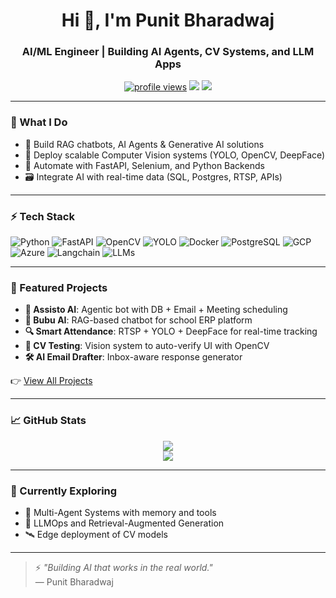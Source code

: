 <!-- Punit Bharadwaj | GitHub Profile README -->

<h1 align="center">Hi 👋, I'm Punit Bharadwaj</h1>
<h3 align="center">AI/ML Engineer | Building AI Agents, CV Systems, and LLM Apps</h3>

<p align="center">
  <a href="https://github.com/punit461"><img src="https://komarev.com/ghpvc/?username=punit461&label=Profile%20views&color=0e75b6&style=flat" alt="profile views"/></a>
  <a href="mailto:punit461bhardwaj@gmail.com"><img src="https://img.shields.io/badge/Email-Me-red?style=flat&logo=gmail"></a>
  <a href="https://www.linkedin.com/in/punit461bhardwaj"><img src="https://img.shields.io/badge/LinkedIn-Connect-blue?style=flat&logo=linkedin"></a>
</p>

---

### 🧠 What I Do
- 🤖 Build RAG chatbots, AI Agents & Generative AI solutions
- 🧪 Deploy scalable Computer Vision systems (YOLO, OpenCV, DeepFace)
- 🔄 Automate with FastAPI, Selenium, and Python Backends
- 🗃 Integrate AI with real-time data (SQL, Postgres, RTSP, APIs)

---

### ⚡ Tech Stack
![Python](https://img.shields.io/badge/-Python-333?logo=python&logoColor=ffdd54)
![FastAPI](https://img.shields.io/badge/-FastAPI-333?logo=fastapi)
![OpenCV](https://img.shields.io/badge/-OpenCV-333?logo=opencv)
![YOLO](https://img.shields.io/badge/-YOLO-333?logo=yolo)
![Docker](https://img.shields.io/badge/-Docker-333?logo=docker)
![PostgreSQL](https://img.shields.io/badge/-PostgreSQL-333?logo=postgresql)
![GCP](https://img.shields.io/badge/-GCP-333?logo=googlecloud)
![Azure](https://img.shields.io/badge/-Azure-333?logo=microsoftazure)
![Langchain](https://img.shields.io/badge/-Langchain-333?logo=chainlink)
![LLMs](https://img.shields.io/badge/-LLMs-333?logo=openai)

---

### 📌 Featured Projects
- **🧠 Assisto AI**: Agentic bot with DB + Email + Meeting scheduling
- **🤖 Bubu AI**: RAG-based chatbot for school ERP platform
- **🔍 Smart Attendance**: RTSP + YOLO + DeepFace for real-time tracking
- **🧪 CV Testing**: Vision system to auto-verify UI with OpenCV
- **🛠 AI Email Drafter**: Inbox-aware response generator

👉 [View All Projects](https://github.com/punit461?tab=repositories)

---

### 📈 GitHub Stats
<p align="center">
  <img src="https://github-readme-streak-stats.herokuapp.com?user=punit461&theme=tokyonight&hide_border=true" />
  <br/>
  <img src="https://github-readme-stats.vercel.app/api/top-langs/?username=punit461&layout=compact&theme=tokyonight&hide_border=true" />
</p>

---

### 🚀 Currently Exploring
- 🧩 Multi-Agent Systems with memory and tools
- 🧠 LLMOps and Retrieval-Augmented Generation
- 🛰 Edge deployment of CV models

---

> ⚡ *"Building AI that works in the real world."*  
> — Punit Bharadwaj

